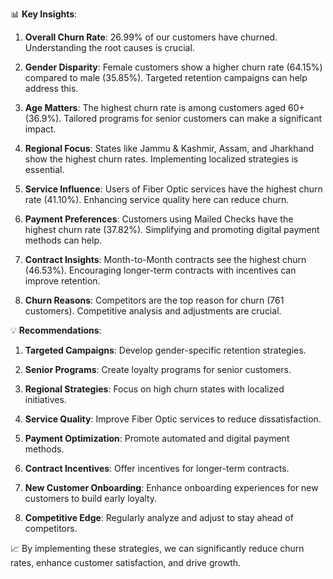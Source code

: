 📊 **Key Insights**:

1. **Overall Churn Rate**: 26.99% of our customers have churned. Understanding the root causes is crucial.

2. **Gender Disparity**: Female customers show a higher churn rate (64.15%) compared to male (35.85%). Targeted retention campaigns can help address this.

3. **Age Matters**: The highest churn rate is among customers aged 60+ (36.9%). Tailored programs for senior customers can make a significant impact.

4. **Regional Focus**: States like Jammu & Kashmir, Assam, and Jharkhand show the highest churn rates. Implementing localized strategies is essential.

5. **Service Influence**: Users of Fiber Optic services have the highest churn rate (41.10%). Enhancing service quality here can reduce churn.

6. **Payment Preferences**: Customers using Mailed Checks have the highest churn rate (37.82%). Simplifying and promoting digital payment methods can help.

7. **Contract Insights**: Month-to-Month contracts see the highest churn (46.53%). Encouraging longer-term contracts with incentives can improve retention.

8. **Churn Reasons**: Competitors are the top reason for churn (761 customers). Competitive analysis and adjustments are crucial.



💡 **Recommendations**:

1. **Targeted Campaigns**: Develop gender-specific retention strategies.

2. **Senior Programs**: Create loyalty programs for senior customers.

3. **Regional Strategies**: Focus on high churn states with localized initiatives.

4. **Service Quality**: Improve Fiber Optic services to reduce dissatisfaction.

5. **Payment Optimization**: Promote automated and digital payment methods.

6. **Contract Incentives**: Offer incentives for longer-term contracts.

7. **New Customer Onboarding**: Enhance onboarding experiences for new customers to build early loyalty.

8. **Competitive Edge**: Regularly analyze and adjust to stay ahead of competitors.



📈 By implementing these strategies, we can significantly reduce churn rates, enhance customer satisfaction, and drive growth.
